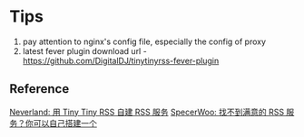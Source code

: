 # Tips
1. pay attention to nginx's config file, especially the config of proxy
2. latest fever plugin download url - https://github.com/DigitalDJ/tinytinyrss-fever-plugin

## Reference
[Neverland: 用 Tiny Tiny RSS 自建 RSS 服务][1]
[SpecerWoo: 找不到满意的 RSS 服务？你可以自己搭建一个][2]

[1]: https://type.cyhsu.xyz/2017/10/use-ttrss-to-build-a-self-hosted-rss-service/
[2]: https://sspai.com/post/57498

